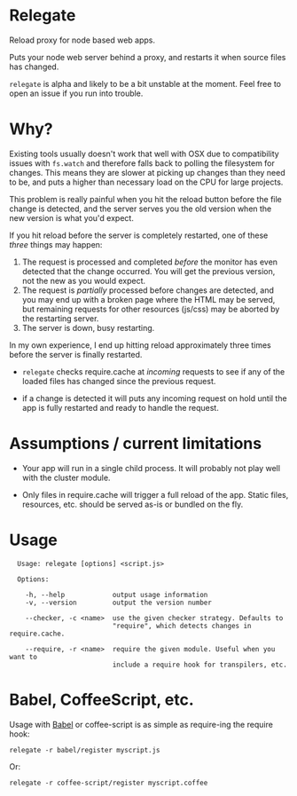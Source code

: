 # Relegate

Reload proxy for node based web apps.

Puts your node web server behind a proxy, and restarts it when source files has changed.

`relegate` is alpha and likely to be a bit unstable at the moment. Feel free to open an issue if you run into trouble.

# Why?

Existing tools usually doesn't work that well with OSX due to compatibility issues with `fs.watch` and
therefore falls back to polling the filesystem for changes. This means they are slower at picking up changes than they need to be, and puts a higher than necessary load on the CPU for large projects.

This problem is really painful when you hit the reload button before the file change is detected, and the server serves
you the old version when the new version is what you'd expect.

If you hit reload before the server is completely restarted, one of these *three* things may happen:

1. The request is processed and completed *before* the monitor has even detected that the change occurred. You will get the previous version, not the new as you would expect.
2. The request is *partially* processed before changes are detected, and you may end up with a broken page where the HTML may be served, but remaining requests for other resources (js/css) may be aborted by the restarting server.
3. The server is down, busy restarting.

In my own experience, I end up hitting reload approximately three times before the server is finally restarted.

* `relegate` checks require.cache at *incoming* requests to see if any of the loaded files has changed since the previous request.

* if a change is detected it will puts any incoming request on hold until the app is fully restarted and ready to handle the request.

# Assumptions / current limitations

* Your app will run in a single child process. It will probably not play well with the cluster module.

* Only files in require.cache will trigger a full reload of the app. Static files, resources, etc. should be served as-is
 or bundled on the fly.

# Usage

```
  Usage: relegate [options] <script.js>

  Options:

    -h, --help            output usage information
    -v, --version         output the version number

    --checker, -c <name>  use the given checker strategy. Defaults to
                          "require", which detects changes in require.cache.

    --require, -r <name>  require the given module. Useful when you want to
                          include a require hook for transpilers, etc.
```

# Babel, CoffeeScript, etc.

Usage with [Babel](http://babeljs.io) or coffee-script is as simple as require-ing the require hook:
  
```
relegate -r babel/register myscript.js
```

Or:

```
relegate -r coffee-script/register myscript.coffee
```